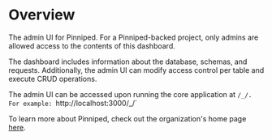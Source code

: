 # Overview
The admin UI for Pinniped. For a Pinniped-backed project, only admins are allowed access to the contents of this dashboard.

The dashboard includes information about the database, schemas, and requests. Additionally, the admin UI can modify access control per table and execute CRUD operations.

The admin UI can be accessed upon running the core application at `/_/. For example: `http://localhost:3000/_/`

To learn more about Pinniped, check out the organization's home page [here](https://github.com/pinniped-baas).
